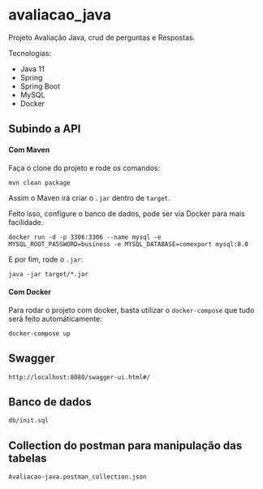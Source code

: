 # avaliacao_java
Projeto Avaliação Java, crud de perguntas e Respostas.

Tecnologias:

- Java 11
- Spring
- Spring Boot
- MySQL
- Docker

## Subindo a API

#### Com Maven

Faça o clone do projeto e rode os comandos:

```
mvn clean package
```

Assim o Maven irá criar o `.jar` dentro de `target`.

Feito isso, configure o banco de dados, pode ser via Docker para mais facilidade.

```
docker run -d -p 3306:3306 --name mysql -e MYSQL_ROOT_PASSWORD=business -e MYSQL_DATABASE=comexport mysql:8.0
```

E por fim, rode o `.jar`:

```
java -jar target/*.jar
```

#### Com Docker

Para rodar o projeto com docker, basta utilizar o `docker-compose` que tudo será feito automáticamente:

```
docker-compose up
```

## Swagger

```
http://localhost:8080/swagger-ui.html#/
```

## Banco de dados

```
db/init.sql
``` 

## Collection do postman para manipulação das tabelas

```
Avaliacao-java.postman_collection.json
``` 
